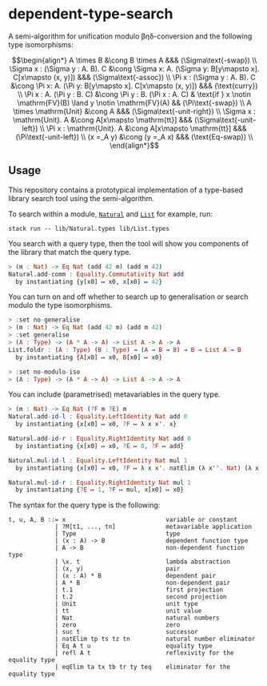 # dependent-type-search

A semi-algorithm for unification modulo βηδ-conversion and the following type isomorphisms:

```math
\begin{align*}
A \times B &\cong B \times A &&& (\Sigma\text{-swap}) \\
\Sigma x : (\Sigma y : A. B). C &\cong \Sigma x: A. (\Sigma y: B[y\mapsto x]. C[x\mapsto (x, y)]) &&& (\Sigma\text{-assoc}) \\
\Pi x : (\Sigma y : A. B). C &\cong \Pi x: A. (\Pi y: B[y\mapsto x]. C[x\mapsto (x, y)]) &&& (\text{curry}) \\
\Pi x : A. (\Pi y : B. C) &\cong \Pi y : B. (\Pi x : A. C) & \text{if } x \notin \mathrm{FV}(B) \land y \notin \mathrm{FV}(A) && (\Pi\text{-swap}) \\
A \times \mathrm{Unit} &\cong A &&& (\Sigma\text{-unit-right}) \\
\Sigma x : \mathrm{Unit}. A &\cong A[x\mapsto \mathrm{tt}] &&& (\Sigma\text{-unit-left}) \\
\Pi x : \mathrm{Unit}. A &\cong A[x\mapsto \mathrm{tt}] &&& (\Pi\text{-unit-left}) \\
(x =_A y) &\cong (y =_A x) &&& (\text{Eq-swap}) \\
\end{align*}
```

## Usage

This repository contains a prototypical implementation of a type-based library search tool using the semi-algorithm.

To search within a module, [`Natural`](/lib/Natural.types) and [`List`](/lib/List.types) for example, run:

```shell
stack run -- lib/Natural.types lib/List.types
```

You search with a query type, then the tool will show you components of the library that match the query type.

```haskell
> (m : Nat) -> Eq Nat (add 42 m) (add m 42)
Natural.add-comm : Equality.Commutativity Nat add
  by instantiating {y[x0] ↦ x0, x[x0] ↦ 42}
```

You can turn on and off whether to search up to generalisation or search modulo the type isomorphisms.

```haskell
> :set no-generalise
> (m : Nat) -> Eq Nat (add 42 m) (add m 42)
> :set generalise
> (A : Type) -> (A * A -> A) -> List A -> A -> A
List.foldr : (A : Type) (B : Type) → (A → B → B) → B → List A → B
  by instantiating {A[x0] ↦ x0, B[x0] ↦ x0}

> :set no-modulo-iso
> (A : Type) -> (A * A -> A) -> List A -> A -> A
```

You can include (parametrised) metavariables in the query type.

```haskell
> (m : Nat) -> Eq Nat (?F m ?E) m
Natural.add-id-l : Equality.LeftIdentity Nat add 0
  by instantiating {x[x0] ↦ x0, ?F ↦ λ x x'. x}

Natural.add-id-r : Equality.RightIdentity Nat add 0
  by instantiating {x[x0] ↦ x0, ?E ↦ 0, ?F ↦ add}

Natural.mul-id-l : Equality.LeftIdentity Nat mul 1
  by instantiating {x[x0] ↦ x0, ?F ↦ λ x x'. natElim (λ x''. Nat) (λ x'' x'''. suc x''') 0 x}

Natural.mul-id-r : Equality.RightIdentity Nat mul 1
  by instantiating {?E ↦ 1, ?F ↦ mul, x[x0] ↦ x0}
```

The syntax for the query type is the following:

```text
t, u, A, B ::= x                            variable or constant
             | ?M[t1, ..., tn]              metavariable application
             | Type                         type
             | (x : A) -> B                 dependent function type
             | A -> B                       non-dependent function type
             | \x. t                        lambda abstraction
             | (x, y)                       pair
             | (x : A) * B                  dependent pair
             | A * B                        non-dependent pair
             | t.1                          first projection
             | t.2                          second projection
             | Unit                         unit type
             | tt                           unit value
             | Nat                          natural numbers
             | zero                         zero
             | suc t                        successor
             | natElim tp ts tz tn          natural number eliminator
             | Eq A t u                     equality type
             | refl A t                     reflexivity for the equality type
             | eqElim ta tx tb tr ty teq    eliminator for the equality type
```
